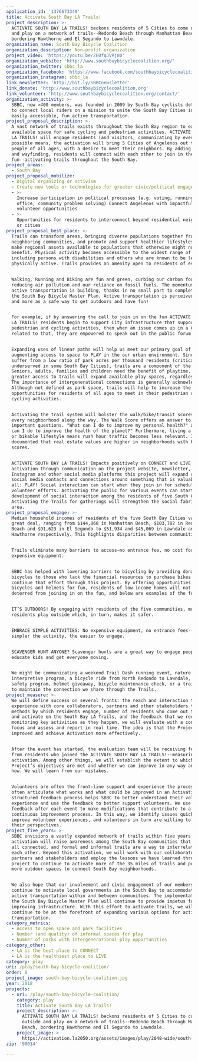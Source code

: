 ```yaml
---
application_id: '1376673340'
title: Activate South Bay LA Trails!
project_description: >-
  ACTIVATE SOUTH BAY LA TRAILS! beckons residents of 5 Cities to come outside
  and play on a network of trails--Redondo Beach through Manhattan Beach,
  bordering Hawthorne and El Segundo to Lawndale.
organization_name: South Bay Bicycle Coalition
organization_description: Non-profit organization
project_video: 'https://youtu.be/ZE0fqJVRj80'
organization_website: 'http://www.southbaybicyclecoalition.org/'
organization_twitter: sbbc_la
organization_facebook: 'https://www.facebook.com/southbaybicyclecoalition'
organization_instagram: sbbc_la
link_newsletter: 'http://bit.ly/SBBCnewsletter'
link_donate: 'http://www.southbaybicyclecoalition.org'
link_volunteer: 'http://www.southbaybicyclecoalition.org/contact/'
organization_activity: >-
  SBBC, now >400 members, was founded in 2009 by South Bay cyclists determined
  to connect local riders on a mission to unite the South Bay Cities in safe,
  easily accessible, fun active transportation.
project_proposal_description: >-
  A vast network of trails exists throughout the South Bay region to expand
  available space for safe cycling and pedestrian activities. ACTIVATE SOUTH BAY
  LA TRAILS! will engage residents (and visitors, communicating by every
  possible means, the activation will bring 5 Cities of Angelenos out to PLAY,
  people of all ages, with a desire to meet their neighbors. By adding mapping
  and wayfinding, residents will connect with each other to join in the
  fun--activating trails throughout the South Bay.
project_areas:
  - South Bay
project_proposal_mobilize:
  - Digital organizing or activism
  - Create new tools or technologies for greater civic/political engagement
  - >-
    Increase participation in political processes (e.g. voting, running for
    office, community problem solving) Connect Angelenos with impactful
    volunteer opportunities
  - >-
    Opportunities for residents to interconnect beyond residential neighborhoods
    or cities
project_proposal_best_place: >-
  Trails can transform areas, bringing diverse populations together from
  neighboring communities, and promote and support healthier lifestyles. Trails
  make regional assets available to populations that otherwise might not derive
  benefit. Physical activity becomes accessible to the widest range of people,
  including persons with disabilities and others who are known to be less
  physically active. Trails provides an amenity open to residents of every age.


  Walking, Running and Biking are fun and green, curbing our carbon footprints,
  reducing air pollution and our reliance on fossil fuels. The momentum for
  active transportation is building, thanks in no small part to completion of
  the South Bay Bicycle Master Plan. Active transportation is perceived by more
  and more as a safe way to get outdoors and have fun!


  For example, if by answering the call to join in on the fun ACTIVATE SOUTH BAY
  LA TRAILS! residents begin to support City infrastructure that supports
  pedestrian and cycling activities, then when an issue comes up in a City
  related to that, they are empowered to speak out in the public forum.


  Expanding uses of linear paths will help us meet our primary goal of
  augmenting access to space to PLAY in the our urban environment. Since we
  suffer from a low ratio of park acres per thousand residents (critically
  underserved in some South Bay Cities), trails are a component of the solution.
  Seniors, adults, families and children need the benefit of playtime. Having
  greater access to trails will expand available play spaces, regardless of age.
  The importance of intergenerational connections is generally acknowledged.
  Although not defined as park space, trails will help to increase the
  opportunities for residents of all ages to meet in their pedestrian and
  cycling activities.


  Activating the trail system will bolster the walk/bike/transit scores for
  every neighborhood along the way. The Walk Score offers an answer to two
  important questions. "What can I do to improve my personal health?" and "What
  can I do to improve the health of the planet?" Furthermore, living a walkable
  or bikable lifestyle means rush hour traffic becomes less relevant. It is well
  documented that real estate values are higher in neighborhoods with higher
  scores.


  ACTIVATE SOUTH BAY LA TRAILS! Impacts positively on CONNECT and LIVE
  activation through communication on the project website, newsletter, twitter,
  Instagram and other social media platforms this project will expand residents’
  social media contacts and connections around something that is valuable to
  all: PLAY! Social interaction can start when they join in for scheduled
  volunteer efforts. Activating the public for various events can start the
  development of social interaction among the residents of five South Cities.
  Activating the Trails for gatherings will strengthen the social fabric of the
  area.
project_proposal_engage: >-
  Median household incomes of residents of the five South Bay Cities vary a
  great deal, ranging from $144,868 in Manhattan Beach, $103,782 in Redondo
  Beach and $91,623 in El Segundo to $51,934 and $45,069 in Lawndale and
  Hawthorne respectively. This highlights disparities between communities. 


  Trails eliminate many barriers to access—no entrance fee, no cost for
  expensive equipment. 


  SBBC has helped with lowering barriers to bicycling by providing donated
  bicycles to those who lack the financial resources to purchase bikes. We will
  continue that effort through this project. By offering opportunities to access
  bicycles and helmets for fun, residents of low-income homes will not be
  deterred from joining in on the fun, and below are examples of the fun:


  IT’S OUTDOORS! By engaging with residents of the five communities, more
  residents play outside which, in turn, makes it safer. 


  EMBRACE SIMPLE ACTIVITIES: No expensive equipment, no entrance fees--the
  simpler the activity, the easier to engage. 


  SCAVENGER HUNT ANYONE? Scavenger hunts are a great way to engage people, even
  educate kids and get everyone moving. 


  We might be communicating a weekend Trail Dash running event, nature
  interpretive program, a bicycle ride from North Redondo to Lawndale, a bike
  safety program, helmet giveaway, bicycle maintenance check, or a trail cleanup
  to maintain the connection we share through the Trails.
project_measure: >-
  We will define success on several fronts: the reach and interaction that we
  experience with core collaborators, partners and other stakeholders the
  methods by which residents engage, number of residents who come out to PLAY
  and activate on the South Bay LA Trails, and the feedback that we receive. By
  monitoring key activities as they happen, we will evaluate with a constructive
  focus and assess and report in real time. The idea is that the Project can be
  improved and achieve Activation more effectively.


  After the event has started, the evaluation team will be receiving feedback
  from residents who joined the ACTIVATE SOUTH BAY LA TRAILS!--measuring the
  activation. Among other things, we will establish the extent to which the
  Project’s objectives are met and whether we can improve in any way and if so,
  how. We will learn from our mistakes.


  Volunteers are often the front-line support and experience the process and can
  often articulate what works and what could be improved in an Activation. A
  structured feedback process helps SBBC to better understand their volunteer
  experience and use the feedback to better support volunteers. We use volunteer
  feedback after each event to make modifications that contribute to a
  continuous improvement process. In this way, we identify issues quickly that
  improve volunteer experiences, and volunteers in turn are willing to share
  their perspectives.
project_five_years: >-
  SBBC envisions a vastly expanded network of trails within five years. This
  activation will raise awareness among the South Bay communities that we are
  all connected, and formal and informal trails are a way to interrelate with
  each other. Beyond this activation, we will work with our collaborators,
  partners and stakeholders and employ the lessons we have learned through this
  project to continue to activate more of the 35 miles of trails and populate
  more outdoor spaces to connect South Bay neighborhoods. 


  We also hope that our involvement and civic engagement of our members will
  continue to motivate local governments in the South Bay to accommodate safe
  active transportation within and between communities. The implementation of
  the South Bay Bicycle Master Plan will continue to provide impetus for
  improving infrastructure. With this effort to activate Trails, we will
  continue to be at the forefront of expanding various options for active
  transportation.
category_metrics:
  - Access to open space and park facilities
  - Number (and quality) of informal spaces for play
  - Number of parks with intergenerational play opportunities
category_other:
  - LA is the best place to CONNECT
  - LA is the healthiest place to LIVE
category: play
uri: /play/south-bay-bicycle-coalition/
order: 0
project_image: south-bay-bicycle-coalition.jpg
year: 2018
projects:
  - uri: /play/south-bay-bicycle-coalition/
    category: play
    title: Activate South Bay LA Trails!
    project_description: >-
      ACTIVATE SOUTH BAY LA TRAILS! beckons residents of 5 Cities to come
      outside and play on a network of trails--Redondo Beach through Manhattan
      Beach, bordering Hawthorne and El Segundo to Lawndale.
    project_image: >-
      https://activation.la2050.org/assets/images/play/2048-wide/south-bay-bicycle-coalition.jpg
zip: '90014'

---
```

